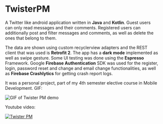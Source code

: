 # TwisterPM
A Twitter like android application written in **Java** and **Kotlin**.
Guest users can only read messages and their comments. Registered users can additionally post and filter messages and comments, as well as delete the ones that belong to them.

The data are shown using custom recyclerview adapters and the REST client that was used is **Retrofit 2**.
The app has a **dark mode** implemented as well as swipe gesture. Some UI testing was done using the **Espresso** Framework.
Google **Firebase Authentication** SDK was used for the register, login, password reset and change and email change functionalities, as well as **Firebase Crashlytics** for getting crash report logs.

It was a personal project, part of my 4th semester elective course in Mobile Development.
GIF:

![GIF of Twister PM demo](https://github.com/kkremizas/twister-pm/blob/master/twister-demo.gif)

Youtube video:

[![Twister PM](http://img.youtube.com/vi/OXNtWyX8Hso/0.jpg)](http://www.youtube.com/watch?v=OXNtWyX8Hso "Twister PM")
